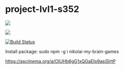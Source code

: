 # project-lvl1-s352
<a href="https://codeclimate.com/github/bombom70/project-lvl1-s352/maintainability"><img src="https://api.codeclimate.com/v1/badges/c13431a6fcf8128a54b3/maintainability" /></a>

<a href="https://codeclimate.com/github/bombom70/project-lvl1-s352/test_coverage"><img src="https://api.codeclimate.com/v1/badges/c13431a6fcf8128a54b3/test_coverage" /></a>

[![Build Status](https://travis-ci.org/travis-ci/travis-web.svg?branch=master)](https://travis-ci.org/travis-ci/travis-web)

Install package: sudo npm -g i nikolai-my-brain-games

https://asciinema.org/a/OIUHb6gG1xQGaEIp9asiSlrtP
